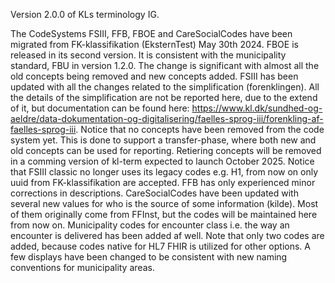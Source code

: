Version 2.0.0 of KLs terminology IG.

The CodeSystems FSIII, FFB, FBOE and CareSocialCodes have been migrated from FK-klassifikation (EksternTest) May 30th 2024. 
FBOE is released in its second version. It is consistent with the municipality standard, FBU in version 1.2.0. The change is significant with almost all the old concepts being removed and new concepts added.
FSIII has been updated with all the changes related to the simplification (forenklingen). All the details of the simplification are not be reported here, due to the extend of it, but documentation can be found here: https://www.kl.dk/sundhed-og-aeldre/data-dokumentation-og-digitalisering/faelles-sprog-iii/forenkling-af-faelles-sprog-iii. Notice that no concepts have been removed from the code system yet. This is done to support a transfer-phase, where both new and old concepts can be used for reporting. Retiering concepts will be removed in a comming version of kl-term expected to launch October 2025. Notice that FSIII classic no longer uses its legacy codes e.g. H1, from now on only uuid from FK-klassifikation are accepted.
FFB has only experienced minor corrections in descriptions.
CareSocialCodes have been updated with several new values for who is the source of some information (kilde). Most of them originally come from FFInst, but the codes will be maintained here from now on. Municipality codes for encounter class i.e. the way an encounter is delivered has been added af well. Note that only two codes are added, because codes native for HL7 FHIR is utilized for other options. A few displays have been changed to be consistent with new naming conventions for municipality areas.